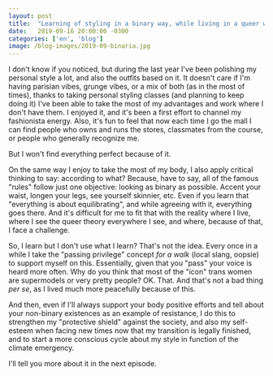 ```yaml
---
layout: post
title:  "Learning of styling in a binary way, while living in a queer world"
date:   2019-09-16 20:00:00 -0300
categories: ['en', 'blog']
image: /blog-images/2019-09-binaria.jpg
---
```


I don't know if you noticed, but during the last year I've been polishing my personal style a lot, and also the outfits based on it. It doesn't care if I'm having parisian vibes, grunge vibes, or a mix of both (as in the most of times), thanks to taking personal styling classes (and planning to keep doing it) I've been able to take the most of my advantages and work where I don't have them. I enjoyed it, and it's been a first effort to channel my fashionista energy. Also, it's fun to feel that now each time I go the mall I can find people who owns and runs the stores, classmates from the course, or people who generally recognize me.

But I won't find everything perfect because of it.

On the same way I enjoy to take the most of my body, I also apply critical thinking to say: according to what? Because, have to say, all of the famous "rules" follow just one objective: looking as binary as possible. Accent your waist, longen your legs, see yourself skinnier, etc. Even if you learn that "everything is about equilibrating", and while agreeing with it, everything goes there. And it's difficult for me to fit that with the reality where I live, where I see the queer theory everywhere I see, and where, because of that, I face a challenge.

So, I learn but I don't use what I learn? That's not the idea. Every once in a while I take the "passing privilege" concept *for a walk* (local slang, oopsie) to support myself on this. Essentially, given that you "pass" your voice is heard more often. Why do you think that most of the "icon" trans women are supermodels or very pretty people? OK. That. And that's not a bad thing *per se*, as I lived much more peacefully because of this.

And then, even if I'll always support your body positive efforts and tell about your non-binary existences as an example of resistance, I do this to strengthen my "protective shield" against the society, and also my self-esteem when facing new times now that my transition is legally finished, and to start a more conscious cycle about my style in function of the climate emergency.

I'll tell you more about it in the next episode.
